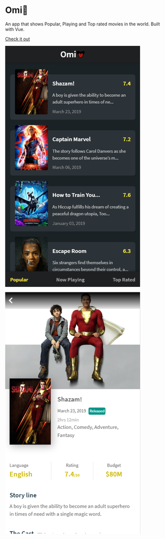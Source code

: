 # Omi👅

An app that shows Popular, Playing and Top rated movies in the world. Built with Vue.

[Check it out](https://omie.netlify.com)

![screenshot1](image-1.png)

![screenshot2](image-2.png)


